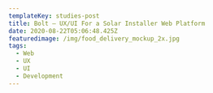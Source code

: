 ```yaml
---
templateKey: studies-post
title: Bolt — UX/UI For a Solar Installer Web Platform
date: 2020-08-22T05:06:48.425Z
featuredimage: /img/food_delivery_mockup_2x.jpg
tags:
  - Web
  - UX
  - UI
  - Development
---
```

